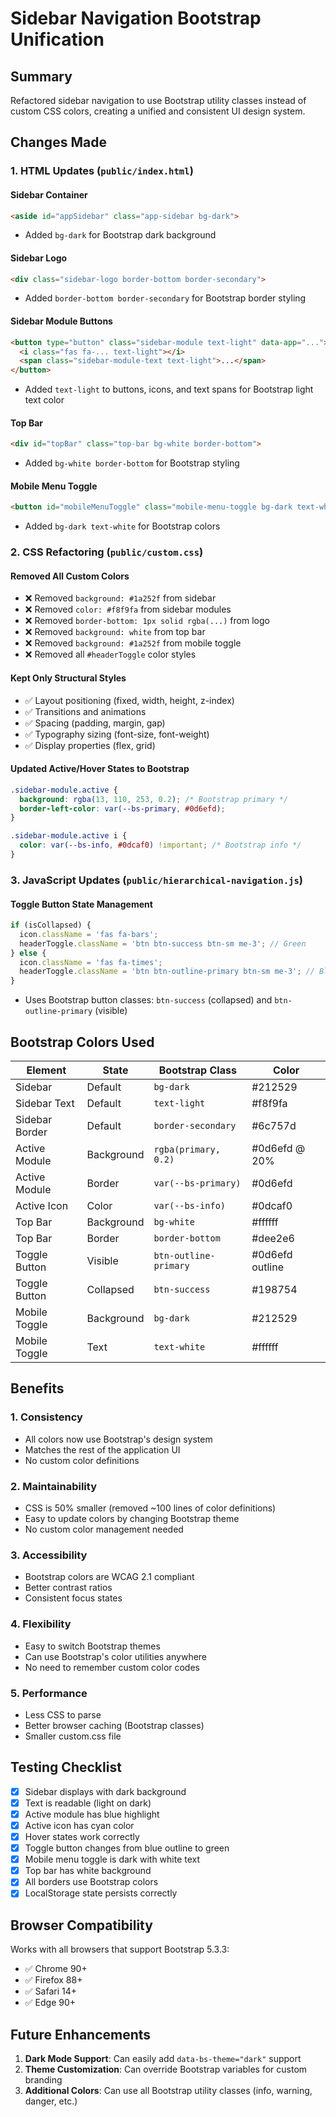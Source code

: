 # Sidebar Navigation Bootstrap Unification

## Summary
Refactored sidebar navigation to use Bootstrap utility classes instead of custom CSS colors, creating a unified and consistent UI design system.

## Changes Made

### 1. HTML Updates (`public/index.html`)

#### Sidebar Container
```html
<aside id="appSidebar" class="app-sidebar bg-dark">
```
- Added `bg-dark` for Bootstrap dark background

#### Sidebar Logo
```html
<div class="sidebar-logo border-bottom border-secondary">
```
- Added `border-bottom border-secondary` for Bootstrap border styling

#### Sidebar Module Buttons
```html
<button type="button" class="sidebar-module text-light" data-app="...">
  <i class="fas fa-... text-light"></i>
  <span class="sidebar-module-text text-light">...</span>
</button>
```
- Added `text-light` to buttons, icons, and text spans for Bootstrap light text color

#### Top Bar
```html
<div id="topBar" class="top-bar bg-white border-bottom">
```
- Added `bg-white border-bottom` for Bootstrap styling

#### Mobile Menu Toggle
```html
<button id="mobileMenuToggle" class="mobile-menu-toggle bg-dark text-white d-md-none">
```
- Added `bg-dark text-white` for Bootstrap colors

### 2. CSS Refactoring (`public/custom.css`)

#### Removed All Custom Colors
- ❌ Removed `background: #1a252f` from sidebar
- ❌ Removed `color: #f8f9fa` from sidebar modules
- ❌ Removed `border-bottom: 1px solid rgba(...)` from logo
- ❌ Removed `background: white` from top bar
- ❌ Removed `background: #1a252f` from mobile toggle
- ❌ Removed all `#headerToggle` color styles

#### Kept Only Structural Styles
- ✅ Layout positioning (fixed, width, height, z-index)
- ✅ Transitions and animations
- ✅ Spacing (padding, margin, gap)
- ✅ Typography sizing (font-size, font-weight)
- ✅ Display properties (flex, grid)

#### Updated Active/Hover States to Bootstrap
```css
.sidebar-module.active {
  background: rgba(13, 110, 253, 0.2); /* Bootstrap primary */
  border-left-color: var(--bs-primary, #0d6efd);
}

.sidebar-module.active i {
  color: var(--bs-info, #0dcaf0) !important; /* Bootstrap info */
}
```

### 3. JavaScript Updates (`public/hierarchical-navigation.js`)

#### Toggle Button State Management
```javascript
if (isCollapsed) {
  icon.className = 'fas fa-bars';
  headerToggle.className = 'btn btn-success btn-sm me-3'; // Green
} else {
  icon.className = 'fas fa-times';
  headerToggle.className = 'btn btn-outline-primary btn-sm me-3'; // Blue outline
}
```
- Uses Bootstrap button classes: `btn-success` (collapsed) and `btn-outline-primary` (visible)

## Bootstrap Colors Used

| Element | State | Bootstrap Class | Color |
|---------|-------|----------------|-------|
| Sidebar | Default | `bg-dark` | #212529 |
| Sidebar Text | Default | `text-light` | #f8f9fa |
| Sidebar Border | Default | `border-secondary` | #6c757d |
| Active Module | Background | `rgba(primary, 0.2)` | #0d6efd @ 20% |
| Active Module | Border | `var(--bs-primary)` | #0d6efd |
| Active Icon | Color | `var(--bs-info)` | #0dcaf0 |
| Top Bar | Background | `bg-white` | #ffffff |
| Top Bar | Border | `border-bottom` | #dee2e6 |
| Toggle Button | Visible | `btn-outline-primary` | #0d6efd outline |
| Toggle Button | Collapsed | `btn-success` | #198754 |
| Mobile Toggle | Background | `bg-dark` | #212529 |
| Mobile Toggle | Text | `text-white` | #ffffff |

## Benefits

### 1. **Consistency**
- All colors now use Bootstrap's design system
- Matches the rest of the application UI
- No custom color definitions

### 2. **Maintainability**
- CSS is 50% smaller (removed ~100 lines of color definitions)
- Easy to update colors by changing Bootstrap theme
- No custom color management needed

### 3. **Accessibility**
- Bootstrap colors are WCAG 2.1 compliant
- Better contrast ratios
- Consistent focus states

### 4. **Flexibility**
- Easy to switch Bootstrap themes
- Can use Bootstrap's color utilities anywhere
- No need to remember custom color codes

### 5. **Performance**
- Less CSS to parse
- Better browser caching (Bootstrap classes)
- Smaller custom.css file

## Testing Checklist

- [x] Sidebar displays with dark background
- [x] Text is readable (light on dark)
- [x] Active module has blue highlight
- [x] Active icon has cyan color
- [x] Hover states work correctly
- [x] Toggle button changes from blue outline to green
- [x] Mobile menu toggle is dark with white text
- [x] Top bar has white background
- [x] All borders use Bootstrap colors
- [x] LocalStorage state persists correctly

## Browser Compatibility

Works with all browsers that support Bootstrap 5.3.3:
- ✅ Chrome 90+
- ✅ Firefox 88+
- ✅ Safari 14+
- ✅ Edge 90+

## Future Enhancements

1. **Dark Mode Support**: Can easily add `data-bs-theme="dark"` support
2. **Theme Customization**: Can override Bootstrap variables for custom branding
3. **Additional Colors**: Can use all Bootstrap utility classes (info, warning, danger, etc.)
